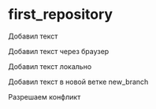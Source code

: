﻿# first_repository

Добавил текст

Добавил текст через браузер

Добавил текст локально

Добавил текст в новой ветке new_branch

Разрешаем конфликт
